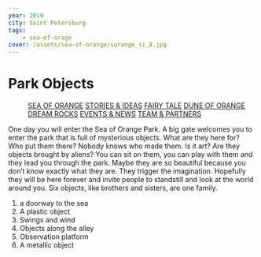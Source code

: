 ```yaml
---
year: 2019
city: Saint Petersburg
tags:
    - sea-of-orage
cover: /assets/sea-of-orange/sorange_si_8.jpg
---
```


# Park Objects

<Menu>
<a href="/sea-of-orange">SEA OF ORANGE</a>
<a href="/sea-of-orange/stories-and-ideas">STORIES & IDEAS</a>
<a href="/sea-of-orange/fairytale">FAIRY TALE</a>
<a href="/sea-of-orange/dune-of-orange">DUNE OF ORANGE</a>
<a href="/sea-of-orange/dreamrocks">DREAM ROCKS</a>
<a href="/sea-of-orange/events-and-news">EVENTS & NEWS</a>
<a href="/sea-of-orange/team-and-partners">TEAM & PARTNERS</a>
</Menu>

One day you will enter the Sea of Orange Park. A big gate welcomes you to enter the park that is full of mysterious objects. What are they here for? Who put them there? Nobody knows who made them. Is it art? Are they objects brought by aliens? You can sit on them, you can play with them and they lead you through the park. Maybe they are so beautiful because you don’t know exactly what they are. They trigger the imagination. Hopefully they will be here forever and invite people to standstill and look at the world around you. Six objects, like brothers and sisters, are one family.

1. a doorway to the sea
2. A plastic object
3. Swings and wind
4. Objects along the alley
5. Observation platform
6. A metallic object
